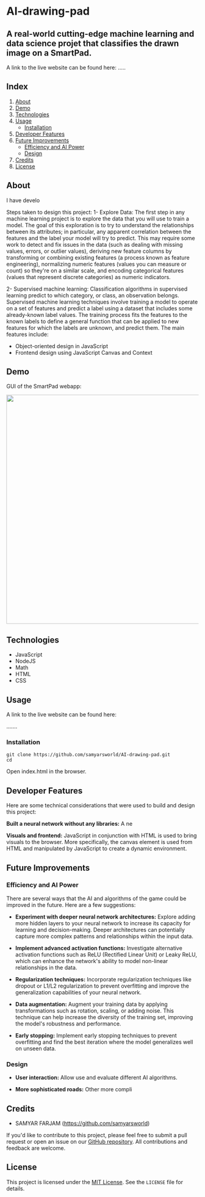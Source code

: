 # AI-drawing-pad

## A real-world cutting-edge machine learning and data science projet that classifies the drawn image on a SmartPad.

A link to the live website can be found here: .....

## Index
1. [About](#about)
2. [Demo](#demo)
3. [Technologies](#tech)
4. [Usage](#usage)
    * [Installation](#installation)
5. [Developer Features](#dev)
6. [Future Improvements](#future)
    * [Efficiency and AI Power](#power)
    * [Design](#design)
7. [Credits](#credits) 
8. [License](#license)
 

<a name="about"></a>
## About
I have develo

Steps taken to design this project:
1- Explore Data: 
The first step in any machine learning project is to explore the data that you will use to train a model. The goal of this exploration is to try to understand the relationships between its attributes; in particular, any apparent correlation between the features and the label your model will try to predict. This may require some work to detect and fix issues in the data (such as dealing with missing values, errors, or outlier values), deriving new feature columns by transforming or combining existing features (a process known as feature engineering), normalizing numeric features (values you can measure or count) so they're on a similar scale, and encoding categorical features (values that represent discrete categories) as numeric indicators.

2- Supervised machine learning: Classification algorithms in supervised learning predict to which category, or class, an observation belongs.
Supervised machine learning techniques involve training a model to operate on a set of features and predict a label using a dataset that includes some already-known label values. The training process fits the features to the known labels to define a general function that can be applied to new features for which the labels are unknown, and predict them. 
The main features include:

* Object-oriented design in JavaScript
* Frontend design using JavaScript Canvas and Context


<a name="demo"></a>
## Demo
GUI of the SmartPad webapp:
<p align="center"><img src="" width="600"/>
</p>


<a name="tech"></a>
## Technologies
- JavaScript
- NodeJS
- Math
- HTML
- CSS

<a name="usage"></a>
## Usage
A link to the live website can be found here:

.......



<a name="installation"></a>
### Installation

```
git clone https://github.com/samyarsworld/AI-drawing-pad.git
cd 
```
Open index.html in the browser.


<a name="dev"></a>
## Developer Features
Here are some technical considerations that were used to build and design this project:

**Built a neural network without any libraries:** A ne

**Visuals and frontend:** JavaScript in conjunction with HTML is used to bring visuals to the browser. More specifically, the canvas element is used from HTML and manipulated by JavaScript to create a dynamic environment.


<a name="future"></a>
## Future Improvements
<a name="power"></a>
### Efficiency and AI Power
There are several ways that the AI and algorithms of the game could be improved in the future. Here are a few suggestions:

- **Experiment with deeper neural network architectures:** Explore adding more hidden layers to your neural network to increase its capacity for learning and decision-making. Deeper architectures can potentially capture more complex patterns and relationships within the input data.

- **Implement advanced activation functions:**  Investigate alternative activation functions such as ReLU (Rectified Linear Unit) or Leaky ReLU, which can enhance the network's ability to model non-linear relationships in the data.

- **Regularization techniques:** Incorporate regularization techniques like dropout or L1/L2 regularization to prevent overfitting and improve the generalization capabilities of your neural network.

- **Data augmentation:** Augment your training data by applying transformations such as rotation, scaling, or adding noise. This technique can help increase the diversity of the training set, improving the model's robustness and performance.

- **Early stopping:** Implement early stopping techniques to prevent overfitting and find the best iteration where the model generalizes well on unseen data.


<a name="design"></a>
### Design

- **User interaction:** Allow use and evaluate different AI algorithms.

- **More sophisticated roads:** Other more compli

<a name="credits"></a>
## Credits

- SAMYAR FARJAM (https://github.com/samyarsworld)

If you'd like to contribute to this project, please feel free to submit a pull request or open an issue on our [GitHub repository](https://github.com/samyarsworld/AI-drawing-pad). All contributions and feedback are welcome.

<a name="license"></a>
## License

This project is licensed under the [MIT License](https://opensource.org/licenses/MIT). See the `LICENSE` file for details.

